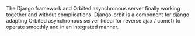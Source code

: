 The Django framework and Orbited asynchronous server finally working together and without complications. Django-orbit is a component for django adapting Orbited asynchronous server (ideal for reverse ajax / comet) to operate smoothly and in an integrated manner.